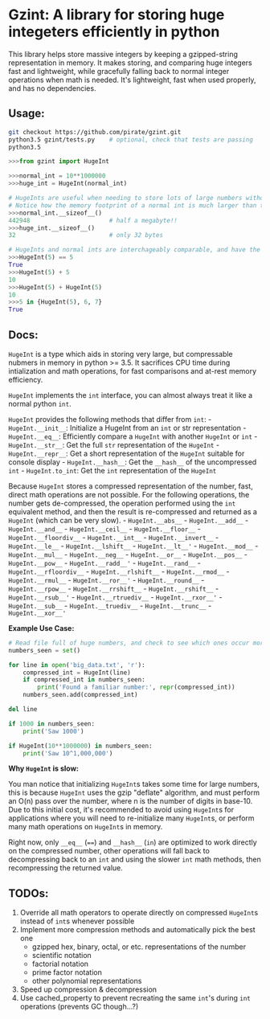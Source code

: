# Gzint: A library for storing **huge** integeters efficiently in python

This library helps store massive integers by keeping a gzipped-string representation in memory.
It makes storing, and comparing huge integers fast and lightweight, while gracefully falling back to normal
integer operations when math is needed.  It's lightweight, fast when used properly, and has no dependencies.

## Usage:

```bash
git checkout https://github.com/pirate/gzint.git
python3.5 gzint/tests.py    # optional, check that tests are passing
python3.5
```

```python
>>>from gzint import HugeInt

>>>normal_int = 10**1000000
>>>huge_int = HugeInt(normal_int)

# HugeInts are useful when needing to store lots of large numbers without running out of memory
# Notice how the memory footprint of a normal int is much larger than the equivalent HugeInt
>>>normal_int.__sizeof__()
442948                      # half a megabyte!!
>>>huge_int.__sizeof__()
32                          # only 32 bytes

# HugeInts and normal ints are interchageably comparable, and have the same hashes
>>>HugeInt(5) == 5
True
>>>HugeInt(5) + 5
10
>>>HugeInt(5) + HugeInt(5)
10
>>>5 in {HugeInt(5), 6, 7}
True
```

## Docs:

`HugeInt` is a type which aids in storing very large, but compressable nubmers in memory in python >= 3.5.
It sacrifices CPU time during intialization and math operations, for fast comparisons and at-rest memory efficiency.

`HugeInt` implements the `int` interface, you can almost always treat it like a normal python `int`.

`HugeInt` provides the following methods that differ from `int`:
    - `HugeInt.__init__`:   Initialize a HugeInt from an `int` or str representation
    - `HugeInt.__eq__`:     Efficiently compare a `HugeInt` with another `HugeInt` or `int`
    - `HugeInt.__str__`:    Get the full `str` representation of the `HugeInt`
    - `HugeInt.__repr__`:   Get a short representation of the `HugeInt` suitable for console display
    - `HugeInt.__hash__`:   Get the `__hash__` of the uncompressed `int`
    - `HugeInt.to_int`:     Get the `int` representation of the `HugeInt`

Because `HugeInt` stores a compressed representation of the number, fast, direct math operations are not possible.
For the following operations, the number gets de-compressed, the operation performed using the `int`
equivalent method, and then the result is re-compressed and returned as a `HugeInt` (which can be very slow).
    - `HugeInt.__abs__`
    - `HugeInt.__add__`
    - `HugeInt.__and__`
    - `HugeInt.__ceil__`
    - `HugeInt.__floor__`
    - `HugeInt.__floordiv__`
    - `HugeInt.__int__`
    - `HugeInt.__invert__`
    - `HugeInt.__le__`
    - `HugeInt.__lshift__`
    - `HugeInt.__lt__'`
    - `HugeInt.__mod__`
    - `HugeInt.__mul__`
    - `HugeInt.__neg__`
    - `HugeInt.__or__`
    - `HugeInt.__pos__`
    - `HugeInt.__pow__`
    - `HugeInt.__radd__'`
    - `HugeInt.__rand__`
    - `HugeInt.__rfloordiv__`
    - `HugeInt.__rlshift__`
    - `HugeInt.__rmod__`
    - `HugeInt.__rmul__`
    - `HugeInt.__ror__'`
    - `HugeInt.__round__`
    - `HugeInt.__rpow__`
    - `HugeInt.__rrshift__`
    - `HugeInt.__rshift__`
    - `HugeInt.__rsub__'`
    - `HugeInt.__rtruediv__`
    - `HugeInt.__rxor__'`
    - `HugeInt.__sub__`
    - `HugeInt.__truediv__`
    - `HugeInt.__trunc__`
    - `HugeInt.__xor__'`

**Example Use Case:**

```python
# Read file full of huge numbers, and check to see which ones occur more than once in O(n) time
numbers_seen = set()

for line in open('big_data.txt', 'r'):
    compressed_int = HugeInt(line)
    if compressed_int in numbers_seen:
        print('Found a familiar number:', repr(compressed_int))
    numbers_seen.add(compressed_int)

del line

if 1000 in numbers_seen:
    print('Saw 1000')

if HugeInt(10**1000000) in numbers_seen:
    print('Saw 10^1,000,000')
```

**Why `HugeInt` is slow:**

You man notice that initializing `HugeInt`s takes some time for large numbers, this is because `HugeInt` uses
the gzip "deflate" algorithm, and must perform an O(n) pass over the number, where n is the number of digits in base-10.
Due to this initial cost, it's recommended to avoid using `HugeInt`s for applications where you will need to re-initialize
many `HugeInt`s, or perform many math operations on `HugeInt`s in memory.

Right now, only `__eq__` (`==`) and `__hash__` (`in`) are optimized to work directly on the compressed number,
other operations will fall back to decompressing back to an `int` and using the slower `int` math methods,
then recompressing the returned value.

## TODOs:

 1. Override all math operators to operate directly on compressed `HugeInt`s instead of `int`s whenever possible
 3. Implement more compression methods and automatically pick the best one
    - gzipped hex, binary, octal, or etc. representations of the number
    - scientific notation
    - factorial notation
    - prime factor notation
    - other polynomial representations
 4. Speed up compression & decompression
 5. Use cached_property to prevent recreating the same `int`'s during `int` operations (prevents GC though...?)
